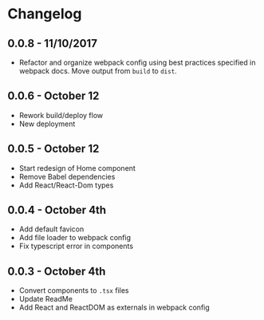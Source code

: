 # Changelog
## 0.0.8 - 11/10/2017
- Refactor and organize webpack config using best practices specified in webpack docs. Move output from `build` to `dist`.
## 0.0.6 - October 12
- Rework build/deploy flow
- New deployment
## 0.0.5 - October 12
- Start redesign of Home component
- Remove Babel dependencies
- Add React/React-Dom types
## 0.0.4 - October 4th
- Add default favicon
- Add file loader to webpack config
- Fix typescript error in components
## 0.0.3 - October 4th
- Convert components to `.tsx` files
- Update ReadMe
- Add React and ReactDOM as externals in webpack config
